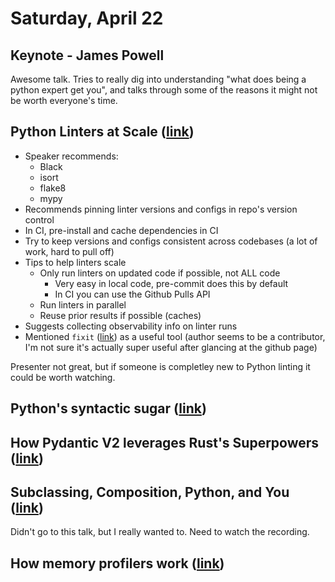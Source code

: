 # Saturday, April 22

## Keynote - James Powell

Awesome talk. Tries to really dig into understanding "what does being a python expert get you", and talks through some of the reasons it might not be worth everyone's time.

## Python Linters at Scale ([link](https://us.pycon.org/2023/schedule/presentation/101/))

- Speaker recommends:
  - Black
  - isort
  - flake8
  - mypy
- Recommends pinning linter versions and configs in repo's version control
- In CI, pre-install and cache dependencies in CI
- Try to keep versions and configs consistent across codebases (a lot of work, hard to pull off)
- Tips to help linters scale
  - Only run linters on updated code if possible, not ALL code
    - Very easy in local code, pre-commit does this by default
    - In CI you can use the Github Pulls API
  - Run linters in parallel
  - Reuse prior results if possible (caches)
- Suggests collecting observability info on linter runs
- Mentioned `fixit` ([link](https://github.com/Instagram/Fixit)) as a useful tool (author seems to be a contributor, I'm not sure it's actually super useful after glancing at the github page)

Presenter not great, but if someone is completley new to Python linting it could be worth watching.

## Python's syntactic sugar ([link](https://us.pycon.org/2023/schedule/presentation/41/))

## How Pydantic V2 leverages Rust's Superpowers ([link](https://us.pycon.org/2023/schedule/presentation/39/))

## Subclassing, Composition, Python, and You ([link](https://us.pycon.org/2023/schedule/presentation/7/))

Didn't go to this talk, but I really wanted to. Need to watch the recording.

## How memory profilers work ([link](https://us.pycon.org/2023/schedule/presentation/91/))
